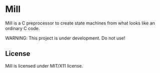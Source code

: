Mill
====

Mill is a C preprocessor to create state machines from what looks like an
ordinary C code.

WARNING: This project is under development. Do not use!

## License

Mill is licensed under MIT/X11 license.

